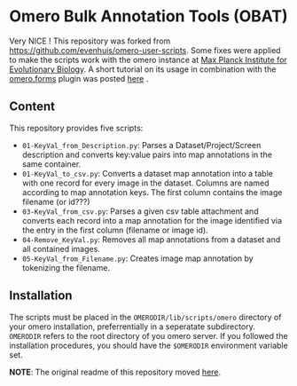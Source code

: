 Omero Bulk Annotation Tools (OBAT)
==================================
Very NICE ! 
This repository was forked from https://github.com/evenhuis/omero-user-scripts. Some fixes were applied to make the scripts work with the 
omero instance at [Max Planck Institute for Evolutionary Biology](www.evolbio.mpg.de). A short tutorial on its usage in combination with the [omero.forms](https://pypi.org/project/omero-forms) plugin was posted [here](https://mpievolbio-scicomp.pages.gwdg.de/blog/post/2020-09-03_omerobulkannotation/) .

Content
-------
This repository provides five scripts:
* `01-KeyVal_from_Description.py`: Parses a Dataset/Project/Screen description and converts
  key:value pairs into map annotations in the same container.
* `01-KeyVal_to_csv.py`: Converts a dataset map annotation into a table with one
  record for every image in the dataset. Columns are named according to map
annotation keys. The first column contains the image filename (or id???)
* `03-KeyVal_from_csv.py`: Parses a given csv table attachment and converts each
  record into a map annotation for the image identified via the entry in the
first column (filename or image id).
* `04-Remove_KeyVal.py`: Removes all map annotations from a dataset and all
  contained images.
* `05-KeyVal_from_Filename.py`: Creates image map annotation by tokenizing the
  filename.

Installation
------------
The scripts must be placed in the `OMERODIR/lib/scripts/omero` directory of your
omero installation, preferrentially in a seperatate subdirectory. `OMERODIR`
refers to the root directory of you omero server. If you followed the
installation procedures, you should have the `$OMERODIR` environment variable set.

**NOTE**: The original readme of this repository moved [here](readme.orig.md).

